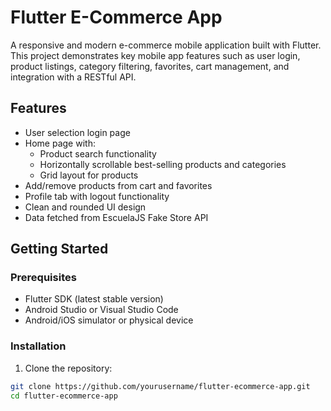 # Flutter E-Commerce App

A responsive and modern e-commerce mobile application built with Flutter. This project demonstrates key mobile app features such as user login, product listings, category filtering, favorites, cart management, and integration with a RESTful API.

## Features

- User selection login page
- Home page with:
  - Product search functionality
  - Horizontally scrollable best-selling products and categories
  - Grid layout for products
- Add/remove products from cart and favorites
- Profile tab with logout functionality
- Clean and rounded UI design
- Data fetched from EscuelaJS Fake Store API

## Getting Started

### Prerequisites

- Flutter SDK (latest stable version)
- Android Studio or Visual Studio Code
- Android/iOS simulator or physical device

### Installation

1. Clone the repository:

```bash
git clone https://github.com/yourusername/flutter-ecommerce-app.git
cd flutter-ecommerce-app


